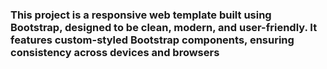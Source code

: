 <h3>This project is a responsive web template built using Bootstrap, designed to be clean, modern, and user-friendly. It features custom-styled Bootstrap components, ensuring consistency across devices and browsers</h3>